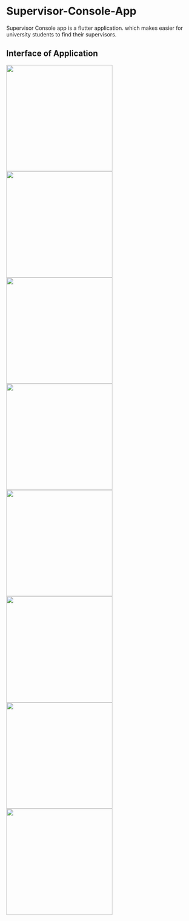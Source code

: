 # Supervisor-Console-App
Supervisor Console app is a flutter application. which makes easier for university students to find their supervisors.

## Interface of Application

<img src='https://user-images.githubusercontent.com/73393935/128060380-9f62a608-9d84-4fb6-9cd9-9ea2c6007bdc.png' width=280/>  <img src='https://user-images.githubusercontent.com/73393935/128060609-a4031547-9a4f-498a-91d4-c4976f0f53d5.png' width=280/>  <img src='https://user-images.githubusercontent.com/73393935/128060580-bab07699-62be-462a-a7c3-42ef83523e1e.png' width=280/>   <img src='https://user-images.githubusercontent.com/73393935/128060635-a9a8a81e-931b-415c-ae6d-8694b9eb2790.png' width=280/>  <img src='https://user-images.githubusercontent.com/73393935/128060648-a288cb13-2731-4777-b280-f8cda23d05c4.png' width=280/>  <img src='https://user-images.githubusercontent.com/73393935/128060697-4bfff5e7-30f2-4967-8076-864853d85223.png' width=280/>  <img src='https://user-images.githubusercontent.com/73393935/128060666-beec60a4-79cb-4fdb-9699-20d6aae66ac5.png' width=280/> <img src='https://user-images.githubusercontent.com/73393935/128061948-f726a1cb-9d82-4883-9b5c-af2f58dc7ea3.png' width=280/>
